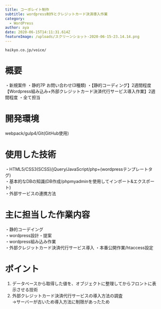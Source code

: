```yaml
---
title: コーポレイト制作
subtitle: wordpress制作とクレジットカード決済導入作業
category:
  - WordPress
author: aya
date: 2020-06-15T14:11:31.614Z
featureImage: /uploads/スクリーンショット-2020-06-15-23.14.14.png
---
```

`haikyo.co.jp/voice/`

# 概要

・新規案件 ・静的7P お問い合わせ(3種類)
・【静的コーディング】2週間程度 【Wordpress組み込み+外部クレジットカード決済代行サービス導入作業】2週間程度
・全て担当

# 開発環境
webpack/gulp4/Git(GitHub使用)

# 使用した技術

・HTML5/CSS3(SCSS)/jQuery/JavaScript/php+(wordpressテンプレートタグ)\
・基本的なDBの知識(DB作成/phpmyadminを使用してインポート&エクスポート)\
・外部サービスの連携方法

# 主に担当した作業内容

・静的コーデイング\
・wordpress設計・提案\
・wordpress組み込み作業\
・外部クレジットカード決済代行サービス導入 ・本番公開作業/htaccess設定

# ポイント

1. データベースから取得した値を、オブジェクトに整理してからフロントに表示させる技術  
2. 外部クレジットカード決済代行サービスの導入方法の調査\
   →サーバーが古いため導入方法に制限があったため